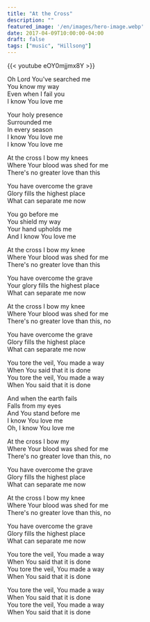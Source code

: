 ```yaml
---
title: "At the Cross"
description: ""
featured_image: '/en/images/hero-image.webp'
date: 2017-04-09T10:00:00-04:00
draft: false
tags: ["music", "Hillsong"]
---
```


{{< youtube eOY0mjjmx8Y >}}

Oh Lord You've searched me  
You know my way  
Even when I fail you  
I know You love me

Your holy presence  
Surrounded me  
In every season  
I know You love me  
I know You love me

At the cross I bow my knees  
Where Your blood was shed for me  
There's no greater love than this

You have overcome the grave  
Glory fills the highest place  
What can separate me now

You go before me  
You shield my way  
Your hand upholds me  
And I know You love me

At the cross I bow my knee  
Where Your blood was shed for me  
There's no greater love than this

You have overcome the grave  
Your glory fills the highest place  
What can separate me now

At the cross I bow my knee  
Where Your blood was shed for me  
There's no greater love than this, no

You have overcome the grave  
Glory fills the highest place  
What can separate me now

You tore the veil, You made a way  
When You said that it is done  
You tore the veil, You made a way  
When You said that it is done

And when the earth fails  
Falls from my eyes  
And You stand before me  
I know You love me  
Oh, I know You love me

At the cross I bow my  
Where Your blood was shed for me  
There's no greater love than this, no

You have overcome the grave  
Glory fills the highest place  
What can separate me now

At the cross I bow my knee  
Where Your blood was shed for me  
There's no greater love than this, no

You have overcome the grave  
Glory fills the highest place  
What can separate me now

You tore the veil, You made a way  
When You said that it is done  
You tore the veil, You made a way  
When You said that it is done

You tore the veil, You made a way  
When You said that it is done  
You tore the veil, You made a way  
When You said that it is done
